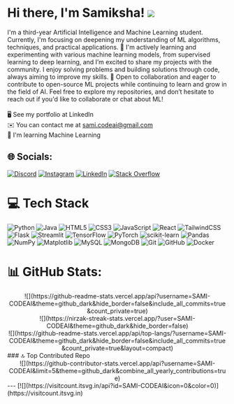 # Hi there, I'm Samiksha! ![](https://user-images.githubusercontent.com/18350557/176309783-0785949b-9127-417c-8b55-ab5a4333674e.gif)
I'm a third-year Artificial Intelligence and Machine Learning student. Currently, I'm focusing on deepening my understanding of ML algorithms, techniques, and practical applications. 🔭 I'm actively learning and experimenting with various machine learning models, from supervised learning to deep learning, and I’m excited to share my projects with the community. I enjoy solving problems and building solutions through code, always aiming to improve my skills. 💼 Open to collaboration and eager to contribute to open-source ML projects while continuing to learn and grow in the field of AI. Feel free to explore my repositories, and don’t hesitate to reach out if you'd like to collaborate or chat about ML!<br><br>🖥️  See my portfolio at LinkedIn<br>✉️  You can contact me at sami.codeai@gmail.com<br>🧠  I'm learning Machine Learning


## 🌐 Socials:
[![Discord](https://img.shields.io/badge/Discord-%237289DA.svg?logo=discord&logoColor=white)](https://discord.gg/https://discord.com/channels/@me) [![Instagram](https://img.shields.io/badge/Instagram-%23E4405F.svg?logo=Instagram&logoColor=white)](https://instagram.com/https://www.instagram.com/codeaiml/) [![LinkedIn](https://img.shields.io/badge/LinkedIn-%230077B5.svg?logo=linkedin&logoColor=white)](https://linkedin.com/in/https://www.linkedin.com/in/samiksha-sai-thogeti-098303298/) [![Stack Overflow](https://img.shields.io/badge/-Stackoverflow-FE7A16?logo=stack-overflow&logoColor=white)](https://stackoverflow.com/users/https://stackoverflow.com/users/26896533/samiksha-sai-thogeti) 

# 💻 Tech Stack  

![Python](https://img.shields.io/badge/python-3670A0?style=for-the-badge&logo=python&logoColor=ffdd54) 
![Java](https://img.shields.io/badge/java-%23ED8B00.svg?style=for-the-badge&logo=openjdk&logoColor=white) 
![HTML5](https://img.shields.io/badge/html5-%23E34F26.svg?style=for-the-badge&logo=html5&logoColor=white) 
![CSS3](https://img.shields.io/badge/css3-%231572B6.svg?style=for-the-badge&logo=css3&logoColor=white) 
![JavaScript](https://img.shields.io/badge/javascript-%23323330.svg?style=for-the-badge&logo=javascript&logoColor=%23F7DF1E) 
![React](https://img.shields.io/badge/react-%2320232a.svg?style=for-the-badge&logo=react&logoColor=%2361DAFB) 
![TailwindCSS](https://img.shields.io/badge/tailwindcss-%2338B2AC.svg?style=for-the-badge&logo=tailwind-css&logoColor=white) 
![Flask](https://img.shields.io/badge/flask-%23000.svg?style=for-the-badge&logo=flask&logoColor=white) 
![Streamlit](https://img.shields.io/badge/Streamlit-%23FE4B4B.svg?style=for-the-badge&logo=streamlit&logoColor=white) 
![TensorFlow](https://img.shields.io/badge/TensorFlow-%23FF6F00.svg?style=for-the-badge&logo=TensorFlow&logoColor=white) 
![PyTorch](https://img.shields.io/badge/PyTorch-%23EE4C2C.svg?style=for-the-badge&logo=PyTorch&logoColor=white) 
![scikit-learn](https://img.shields.io/badge/scikit--learn-%23F7931E.svg?style=for-the-badge&logo=scikit-learn&logoColor=white) 
![Pandas](https://img.shields.io/badge/pandas-%23150458.svg?style=for-the-badge&logo=pandas&logoColor=white) 
![NumPy](https://img.shields.io/badge/numpy-%23013243.svg?style=for-the-badge&logo=numpy&logoColor=white) 
![Matplotlib](https://img.shields.io/badge/Matplotlib-%23ffffff.svg?style=for-the-badge&logo=Matplotlib&logoColor=black) 
![MySQL](https://img.shields.io/badge/mysql-4479A1.svg?style=for-the-badge&logo=mysql&logoColor=white) 
![MongoDB](https://img.shields.io/badge/MongoDB-%234ea94b.svg?style=for-the-badge&logo=mongodb&logoColor=white) 
![Git](https://img.shields.io/badge/git-%23F05033.svg?style=for-the-badge&logo=git&logoColor=white) 
![GitHub](https://img.shields.io/badge/github-%23121011.svg?style=for-the-badge&logo=github&logoColor=white) 
![Docker](https://img.shields.io/badge/docker-%230db7ed.svg?style=for-the-badge&logo=docker&logoColor=white) 

# 📊 GitHub Stats:
<div align="center">
![](https://github-readme-stats.vercel.app/api?username=SAMI-CODEAI&theme=github_dark&hide_border=false&include_all_commits=true&count_private=true)<br/>
![](https://nirzak-streak-stats.vercel.app/?user=SAMI-CODEAI&theme=github_dark&hide_border=false)<br/>
![](https://github-readme-stats.vercel.app/api/top-langs/?username=SAMI-CODEAI&theme=github_dark&hide_border=false&include_all_commits=true&count_private=true&layout=compact)
</div>
### 🔝 Top Contributed Repo
<div align="center">
![](https://github-contributor-stats.vercel.app/api?username=SAMI-CODEAI&limit=5&theme=github_dark&combine_all_yearly_contributions=true)
</div>
---
[![](https://visitcount.itsvg.in/api?id=SAMI-CODEAI&icon=0&color=0)](https://visitcount.itsvg.in)

<!-- Proudly created with GPRM ( https://gprm.itsvg.in ) -->
